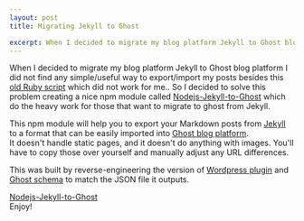 ```yaml
---
layout: post
title: Migrating Jekyll to Ghost

excerpt: When I decided to migrate my blog platform Jekyll to Ghost blog platform I did not find any simple/useful way to export/import my posts besides this old Ruby script which did not work for me.. So I decided to solve this problem creating a nice npm module called Nodejs-Jekyll-to-Ghost which do the heavy work for those that want to migrate to ghost from Jekyll.
---
```


When I decided to migrate my blog platform Jekyll to Ghost blog platform I did not find any simple/useful way to export/import my posts besides this <a href="https://github.com/mattvh/Jekyll-to-Ghost" title="Jekyll to Ghost Ruby script" target="_blank">old Ruby script</a> which did not work for me.. So I decided to solve this problem creating a nice npm module called <a href="https://github.com/weblancaster/nodejs-jekyll-to-ghost" title="Nodejs-Jekyll-to-Ghost" target="_blank">Nodejs-Jekyll-to-Ghost</a> which do the heavy work for those that want to migrate to ghost from Jekyll.

This npm module will help you to export your Markdown posts from <a href="http://jekyllrb.com" title="Jekyll static blog platform" target="_blank">Jekyll</a> to a format that can be easily imported into <a href="http://ghost.org" title="Ghost blog platform" target="_blank">Ghost blog platform</a>. <br> 
It doesn't handle static pages, and it doesn't do anything with images. You'll have to copy those over yourself and manually adjust any URL differences.

This was built by reverse-engineering the version of <a href="https://wordpress.org/plugins/ghost/" title="Wordpress plugin" target="_blank">Wordpress plugin</a> and  <a href="https://github.com/TryGhost/Ghost/blob/master/core/server/data/schema.js" title="Ghost schema" target="_blank">Ghost schema</a> to match the JSON file it outputs.

<a href="https://github.com/weblancaster/nodejs-jekyll-to-ghost" title="Nodejs-Jekyll-to-Ghost" target="_blank">Nodejs-Jekyll-to-Ghost</a> <br>
Enjoy!